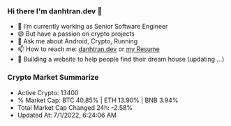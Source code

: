 ### Hi there I'm danhtran.dev 👋

- 🔭 I’m currently working as Senior Software Engineer
- 😄 But have a passion on crypto projects
- 💬 Ask me about Android, Crypto, Running 
- 📫 How to reach me: <a href="https://danhtran.dev" target="_blank">danhtran.dev</a> or <a href="Developer-Resume.pdf" target="_blank">my Resume</a>
- 🌱 Building a website to help people find their dream house (updating ...)

### Crypto Market Summarize
- Active Crypto: 13400
- % Market Cap: BTC 40.85% | ETH 13.90% | BNB 3.94%
- Total Market Cap Changed 24h: -2.58%
- Updated At: 7/1/2022, 6:24:06 AM
